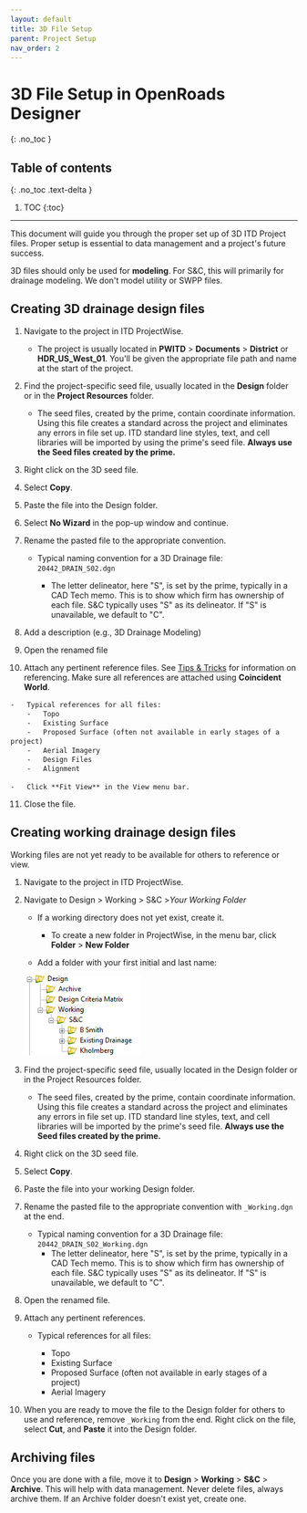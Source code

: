 ```yaml
---
layout: default
title: 3D File Setup
parent: Project Setup
nav_order: 2
---
```


# 3D File Setup in OpenRoads Designer
{: .no_toc }

## Table of contents
{: .no_toc .text-delta }

1. TOC
{:toc}

---

This document will guide you through the proper set up of 3D ITD Project
files. Proper setup is essential to data management and a project's
future success.

3D files should only be used for **modeling**. For S&C, this will primarily
for drainage modeling. We don't model utility or SWPP files.

## Creating 3D drainage design files

1.  Navigate to the project in ITD ProjectWise.

    -   The project is usually located in **PWITD** > **Documents** >
        **District** or **HDR_US_West_01**. You'll be given the
        appropriate file path and name at the start of the project.

2.  Find the project-specific seed file, usually located in the **Design**
    folder or in the **Project Resources** folder.

    -   The seed files, created by the prime, contain coordinate
        information. Using this file creates a standard across the
        project and eliminates any errors in file set up. ITD standard
        line styles, text, and cell libraries will be imported by using
        the prime's seed file. **Always use the Seed files created by
        the prime.**

3.  Right click on the 3D seed file.

4.  Select **Copy**.

5.  Paste the file into the Design folder.

6.  Select **No Wizard** in the pop-up window and continue.

7.  Rename the pasted file to the appropriate convention.

    -   Typical naming convention for a 3D Drainage file: `20442_DRAIN_S02.dgn`

        -   The letter delineator, here "S", is set by the prime,
            typically in a CAD Tech memo. This is to show which firm has
            ownership of each file. S&C typically uses "S" as its
            delineator. If "S" is unavailable, we default to "C".

8. Add a description (e.g., 3D Drainage Modeling)

9.  Open the renamed file

10.  Attach any pertinent reference files. See [Tips & Tricks] for information on referencing. Make sure all references
    are attached using **Coincident World**.

    -   Typical references for all files:
        -   Topo
        -   Existing Surface
        -   Proposed Surface (often not available in early stages of a project)
        -   Aerial Imagery
        -   Design Files
        -   Alignment

    -   Click **Fit View** in the View menu bar.

11. Close the file.

## Creating working drainage design files

Working files are not yet ready to be available for others to reference
or view.

1.  Navigate to the project in ITD ProjectWise.

2.  Navigate to Design > Working > S&C >*Your Working Folder*

    -   If a working directory does not yet exist, create it.
        -   To create a new folder in ProjectWise, in the menu bar,
            click **Folder** > **New Folder**

    -   Add a folder with your first initial and last name:

    ![](../assets/images/working-directory.png)

3.  Find the project-specific seed file, usually located in the Design
    folder or in the Project Resources folder.

    -   The seed files, created by the prime, contain coordinate
        information. Using this file creates a standard across the
        project and eliminates any errors in file set up. ITD standard
        line styles, text, and cell libraries will be imported by the
        prime's seed file. **Always use the Seed files created by the
        prime.**

4.  Right click on the 3D seed file.

5.  Select **Copy**.

6.  Paste the file into your working Design folder.

7.  Rename the pasted file to the appropriate convention with `_Working.dgn`
    at the end.

    -   Typical naming convention for a 3D Drainage file: `20442_DRAIN_S02_Working.dgn`
        -   The letter delineator, here "S", is set by the prime,
            typically in a CAD Tech memo. This is to show which firm has
            ownership of each file. S&C typically uses "S" as its
            delineator. If "S" is unavailable, we default to "C".

8.  Open the renamed file.

9.  Attach any pertinent references.

    -   Typical references for all files:

        -   Topo
        -   Existing Surface
        -   Proposed Surface (often not available in early stages of a project)
        -   Aerial Imagery

10. When you are ready to move the file to the Design folder for others
    to use and reference, remove `_Working` from the end. Right click on
    the file, select **Cut**, and **Paste** it into the Design folder.

## Archiving files

Once you are done with a file, move it to **Design** > **Working** > **S&C** >
**Archive**. This will help with data management. Never delete files, always
archive them. If an Archive folder doesn't exist yet, create one.

[Tips & Tricks]: /docs/tips-and-tricks.md